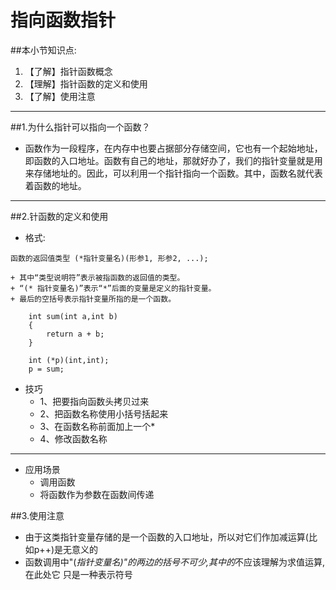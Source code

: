 # 指向函数指针
##本小节知识点:
1. 【了解】指针函数概念
2. 【理解】指针函数的定义和使用
3. 【了解】使用注意

---

##1.为什么指针可以指向一个函数？
- 函数作为一段程序，在内存中也要占据部分存储空间，它也有一个起始地址，即函数的入口地址。函数有自己的地址，那就好办了，我们的指针变量就是用来存储地址的。因此，可以利用一个指针指向一个函数。其中，函数名就代表着函数的地址。

---
##2.针函数的定义和使用
- 格式:
```
函数的返回值类型 (*指针变量名)(形参1, 形参2, ...);
```
    + 其中“类型说明符”表示被指函数的返回值的类型。
    + “(* 指针变量名)”表示“*”后面的变量是定义的指针变量。
    + 最后的空括号表示指针变量所指的是一个函数。
```
    int sum(int a,int b)
    {
        return a + b;
    }

    int (*p)(int,int);
    p = sum;
```

- 技巧
    + 1、把要指向函数头拷贝过来
    + 2、把函数名称使用小括号括起来
    + 3、在函数名称前面加上一个*
    + 4、修改函数名称
---

- 应用场景
    + 调用函数
    + 将函数作为参数在函数间传递

##3.使用注意
- 由于这类指针变量存储的是一个函数的入口地址，所以对它们作加减运算(比如p++)是无意义的
- 函数调用中"(*指针变量名)"的两边的括号不可少,其中的*不应该理解为求值运算,在此处它 只是一种表示符号


